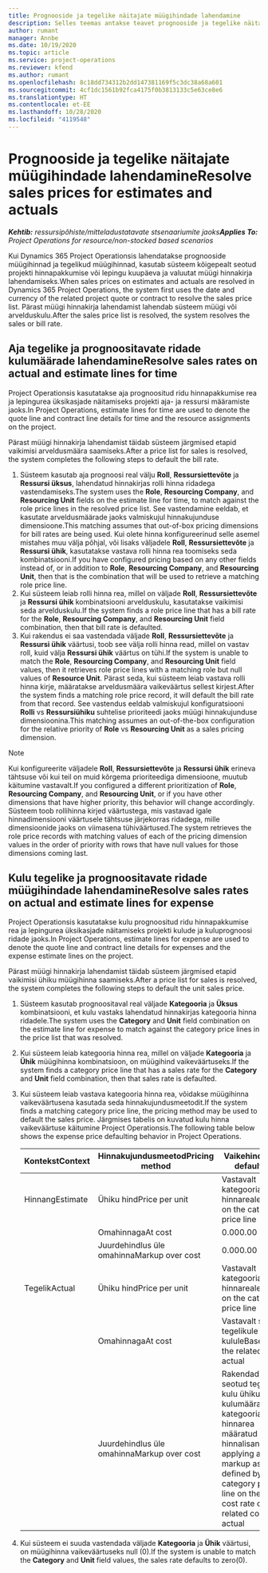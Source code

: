 ```yaml
---
title: Prognooside ja tegelike näitajate müügihindade lahendamine
description: Selles teemas antakse teavet prognooside ja tegelike näitajate müügihindade lahendamise kohta.
author: rumant
manager: Annbe
ms.date: 10/19/2020
ms.topic: article
ms.service: project-operations
ms.reviewer: kfend
ms.author: rumant
ms.openlocfilehash: 8c18dd734312b2dd147381169f5c3dc38a68a601
ms.sourcegitcommit: 4cf1dc1561b92fca4175f0b3813133c5e63ce8e6
ms.translationtype: HT
ms.contentlocale: et-EE
ms.lasthandoff: 10/28/2020
ms.locfileid: "4119548"
---
```

# <a name="resolve-sales-prices-for-estimates-and-actuals"></a><span data-ttu-id="b4661-103">Prognooside ja tegelike näitajate müügihindade lahendamine</span><span class="sxs-lookup"><span data-stu-id="b4661-103">Resolve sales prices for estimates and actuals</span></span>

<span data-ttu-id="b4661-104">_**Kehtib:** ressursipõhiste/mitteladustatavate stsenaariumite jaoks_</span><span class="sxs-lookup"><span data-stu-id="b4661-104">_**Applies To:** Project Operations for resource/non-stocked based scenarios_</span></span>

<span data-ttu-id="b4661-105">Kui Dynamics 365 Project Operationsis lahendatakse prognooside müügihinnad ja tegelikud müügihinnad, kasutab süsteem kõigepealt seotud projekti hinnapakkumise või lepingu kuupäeva ja valuutat müügi hinnakirja lahendamiseks.</span><span class="sxs-lookup"><span data-stu-id="b4661-105">When sales prices on estimates and actuals are resolved in Dynamics 365 Project Operations, the system first uses the date and currency of the related project quote or contract to resolve the sales price list.</span></span> <span data-ttu-id="b4661-106">Pärast müügi hinnakirja lahendamist lahendab süsteem müügi või arvelduskulu.</span><span class="sxs-lookup"><span data-stu-id="b4661-106">After the sales price list is resolved, the system resolves the sales or bill rate.</span></span>

## <a name="resolve-sales-rates-on-actual-and-estimate-lines-for-time"></a><span data-ttu-id="b4661-107">Aja tegelike ja prognoositavate ridade kulumäärade lahendamine</span><span class="sxs-lookup"><span data-stu-id="b4661-107">Resolve sales rates on actual and estimate lines for time</span></span>

<span data-ttu-id="b4661-108">Project Operationsis kasutatakse aja prognoositud ridu hinnapakkumise rea ja lepingurea üksikasjade näitamiseks projekti aja- ja ressursi määramiste jaoks.</span><span class="sxs-lookup"><span data-stu-id="b4661-108">In Project Operations, estimate lines for time are used to denote the quote line and contract line details for time and the resource assignments on the project.</span></span>

<span data-ttu-id="b4661-109">Pärast müügi hinnakirja lahendamist täidab süsteem järgmised etapid vaikimisi arveldusmäära saamiseks.</span><span class="sxs-lookup"><span data-stu-id="b4661-109">After a price list for sales is resolved, the system completes the following steps to default the bill rate.</span></span>

1. <span data-ttu-id="b4661-110">Süsteem kasutab aja prognoosi real välju **Roll**, **Ressursiettevõte** ja **Ressursi üksus**, lahendatud hinnakirjas rolli hinna ridadega vastendamiseks.</span><span class="sxs-lookup"><span data-stu-id="b4661-110">The system uses the **Role**, **Resourcing Company**, and **Resourcing Unit** fields on the estimate line for time, to match against the role price lines in the resolved price list.</span></span> <span data-ttu-id="b4661-111">See vastendamine eeldab, et kasutate arveldusmäärade jaoks valmiskujul hinnakujunduse dimensioone.</span><span class="sxs-lookup"><span data-stu-id="b4661-111">This matching assumes that out-of-box pricing dimensions for bill rates are being used.</span></span> <span data-ttu-id="b4661-112">Kui olete hinna konfigureerinud selle asemel mistahes muu välja põhjal, või lisaks väljadele **Roll**, **Ressursiettevõte** ja **Ressursi ühik**, kasutatakse vastava rolli hinna rea toomiseks seda kombinatsiooni.</span><span class="sxs-lookup"><span data-stu-id="b4661-112">If you have configured pricing based on any other fields instead of, or in addition to **Role**, **Resourcing Company**, and **Resourcing Unit**, then that is the combination that will be used to retrieve a matching role price line.</span></span>
2. <span data-ttu-id="b4661-113">Kui süsteem leiab rolli hinna rea, millel on väljade **Roll**, **Ressursiettevõte** ja **Ressursi ühik** kombinatsiooni arvelduskulu, kasutatakse vaikimisi seda arvelduskulu.</span><span class="sxs-lookup"><span data-stu-id="b4661-113">If the system finds a role price line that has a bill rate for the **Role**, **Resourcing Company**, and **Resourcing Unit** field combination, then that bill rate is defaulted.</span></span>
3. <span data-ttu-id="b4661-114">Kui rakendus ei saa vastendada väljade **Roll**, **Ressursiettevõte** ja **Ressursi ühik** väärtusi, toob see välja rolli hinna read, millel on vastav roll, kuid välja **Ressursi ühik** väärtus on tühi.</span><span class="sxs-lookup"><span data-stu-id="b4661-114">If the system is unable to match the **Role**, **Resourcing Company**, and **Resourcing Unit** field values, then it retrieves role price lines with a matching role but null values of **Resource Unit**.</span></span> <span data-ttu-id="b4661-115">Pärast seda, kui süsteem leiab vastava rolli hinna kirje, määratakse arveldusmäära vaikeväärtus sellest kirjest.</span><span class="sxs-lookup"><span data-stu-id="b4661-115">After the system finds a matching role price record, it will default the bill rate from that record.</span></span> <span data-ttu-id="b4661-116">See vastendus eeldab valmiskujul konfiguratsiooni **Rolli** vs **Ressursiühiku** suhtelise prioriteedi jaoks müügi hinnakujunduse dimensioonina.</span><span class="sxs-lookup"><span data-stu-id="b4661-116">This matching assumes an out-of-the-box configuration for the relative priority of **Role** vs **Resourcing Unit** as a sales pricing dimension.</span></span>

> [!NOTE]
> <span data-ttu-id="b4661-117">Kui konfigureerite väljadele **Roll**, **Ressursiettevõte** ja **Ressursi ühik** erineva tähtsuse või kui teil on muid kõrgema prioriteediga dimensioone, muutub käitumine vastavalt.</span><span class="sxs-lookup"><span data-stu-id="b4661-117">If you configured a different prioritization of **Role**, **Resourcing Company**, and **Resourcing Unit**, or if you have other dimensions that have higher priority, this behavior will change accordingly.</span></span> <span data-ttu-id="b4661-118">Süsteem toob rollihinna kirjed väärtustega, mis vastavad igale hinnadimensiooni väärtusele tähtsuse järjekorras ridadega, mille dimensioonide jaoks on viimasena tühiväärtused.</span><span class="sxs-lookup"><span data-stu-id="b4661-118">The system retrieves the role price records with matching values of each of the pricing dimension values in the order of priority with rows that have null values for those dimensions coming last.</span></span>

## <a name="resolve-sales-rates-on-actual-and-estimate-lines-for-expense"></a><span data-ttu-id="b4661-119">Kulu tegelike ja prognoositavate ridade müügihindade lahendamine</span><span class="sxs-lookup"><span data-stu-id="b4661-119">Resolve sales rates on actual and estimate lines for expense</span></span>

<span data-ttu-id="b4661-120">Project Operationsis kasutatakse kulu prognoositud ridu hinnapakkumise rea ja lepingurea üksikasjade näitamiseks projekti kulude ja kuluprognoosi ridade jaoks.</span><span class="sxs-lookup"><span data-stu-id="b4661-120">In Project Operations, estimate lines for expense are used to denote the quote line and contract line details for expenses and the expense estimate lines on the project.</span></span>

<span data-ttu-id="b4661-121">Pärast müügi hinnakirja lahendamist täidab süsteem järgmised etapid vaikimisi ühiku müügihinna saamiseks.</span><span class="sxs-lookup"><span data-stu-id="b4661-121">After a price list for sales is resolved, the system completes the following steps to default the unit sales price.</span></span>

1. <span data-ttu-id="b4661-122">Süsteem kasutab prognoositaval real väljade **Kategooria** ja **Üksus** kombinatsiooni, et kulu vastaks lahendatud hinnakirjas kategooria hinna ridadele.</span><span class="sxs-lookup"><span data-stu-id="b4661-122">The system uses the **Category** and **Unit** field combination on the estimate line for expense to match against the category price lines in the price list that was resolved.</span></span>
2. <span data-ttu-id="b4661-123">Kui süsteem leiab kategooria hinna rea, millel on väljade **Kategooria** ja **Ühik** müügihinna kombinatsioon, on müügihind vaikeväärtuseks.</span><span class="sxs-lookup"><span data-stu-id="b4661-123">If the system finds a category price line that has a sales rate for the **Category** and **Unit** field combination, then that sales rate is defaulted.</span></span>
3. <span data-ttu-id="b4661-124">Kui süsteem leiab vastava kategooria hinna rea, võidakse müügihinna vaikeväärtusena kasutada seda hinnakujundusmeetodit.</span><span class="sxs-lookup"><span data-stu-id="b4661-124">If the system finds a matching category price line, the pricing method may be used to default the sales price.</span></span> <span data-ttu-id="b4661-125">Järgmises tabelis on kuvatud kulu hinna vaikeväärtuse käitumine Project Operationsis.</span><span class="sxs-lookup"><span data-stu-id="b4661-125">The following table below shows the expense price defaulting behavior in Project Operations.</span></span>

    | <span data-ttu-id="b4661-126">Kontekst</span><span class="sxs-lookup"><span data-stu-id="b4661-126">Context</span></span> | <span data-ttu-id="b4661-127">Hinnakujundusmeetod</span><span class="sxs-lookup"><span data-stu-id="b4661-127">Pricing method</span></span> | <span data-ttu-id="b4661-128">Vaikehind</span><span class="sxs-lookup"><span data-stu-id="b4661-128">Price defaulted</span></span> |
    | --- | --- | --- |
    | <span data-ttu-id="b4661-129">Hinnang</span><span class="sxs-lookup"><span data-stu-id="b4661-129">Estimate</span></span> | <span data-ttu-id="b4661-130">Ühiku hind</span><span class="sxs-lookup"><span data-stu-id="b4661-130">Price per unit</span></span> | <span data-ttu-id="b4661-131">Vastavalt kategooria hinnareale</span><span class="sxs-lookup"><span data-stu-id="b4661-131">Based on the category price line</span></span> |
    | &nbsp; | <span data-ttu-id="b4661-132">Omahinnaga</span><span class="sxs-lookup"><span data-stu-id="b4661-132">At cost</span></span> | <span data-ttu-id="b4661-133">0.00</span><span class="sxs-lookup"><span data-stu-id="b4661-133">0.00</span></span> |
    | &nbsp; | <span data-ttu-id="b4661-134">Juurdehindlus üle omahinna</span><span class="sxs-lookup"><span data-stu-id="b4661-134">Markup over cost</span></span> | <span data-ttu-id="b4661-135">0.00</span><span class="sxs-lookup"><span data-stu-id="b4661-135">0.00</span></span> |
    | <span data-ttu-id="b4661-136">Tegelik</span><span class="sxs-lookup"><span data-stu-id="b4661-136">Actual</span></span> | <span data-ttu-id="b4661-137">Ühiku hind</span><span class="sxs-lookup"><span data-stu-id="b4661-137">Price per unit</span></span> | <span data-ttu-id="b4661-138">Vastavalt kategooria hinnareale</span><span class="sxs-lookup"><span data-stu-id="b4661-138">Based on the category price line</span></span> |
    | &nbsp; | <span data-ttu-id="b4661-139">Omahinnaga</span><span class="sxs-lookup"><span data-stu-id="b4661-139">At cost</span></span> | <span data-ttu-id="b4661-140">Vastavalt seotud tegelikule kulule</span><span class="sxs-lookup"><span data-stu-id="b4661-140">Based on the related cost actual</span></span> |
    | &nbsp; | <span data-ttu-id="b4661-141">Juurdehindlus üle omahinna</span><span class="sxs-lookup"><span data-stu-id="b4661-141">Markup over cost</span></span> | <span data-ttu-id="b4661-142">Rakendades seotud tegeliku kulu ühiku kulumäärale kategooria hinnarea määratud hinnalisandi</span><span class="sxs-lookup"><span data-stu-id="b4661-142">By applying a markup as defined by the category price line on the unit cost rate of the related cost actual</span></span> |

4. <span data-ttu-id="b4661-143">Kui süsteem ei suuda vastendada väljade **Kategooria** ja **Ühik** väärtusi, on müügihinna vaikeväärtuseks null (0).</span><span class="sxs-lookup"><span data-stu-id="b4661-143">If the system is unable to match the **Category** and **Unit** field values, the sales rate defaults to zero(0).</span></span>
